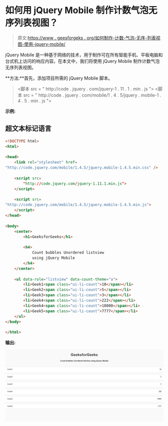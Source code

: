 # 如何用 jQuery Mobile 制作计数气泡无序列表视图？

> 原文:[https://www . geesforgeks . org/如何制作-计数-气泡-无序-列表视图-使用-jquery-mobile/](https://www.geeksforgeeks.org/how-to-make-count-bubbles-unordered-listviews-using-jquery-mobile/)

jQuery Mobile 是一种基于网络的技术，用于制作可在所有智能手机、平板电脑和台式机上访问的响应内容。在本文中，我们将使用 jQuery Mobile 制作计数气泡无序列表视图。

**方法:**首先，添加项目所需的 jQuery Mobile 脚本。

> <link rel="”stylesheet”" href="”http://code.jquery.com/mobile/1.4.5/jquery.mobile-1.4.5.min.css”">
> <脚本 src = " http://code . jquery . com/jquery-1 . 11 . 1 . min . js "></脚本>
> <脚本 src = " http://code . jquery . com/mobile/1 . 4 . 5/jquery . mobile-1 . 4 . 5 . min . js "></脚本>

**示例:**

## 超文本标记语言

```html
<!DOCTYPE html>
<html>

<head>
    <link rel="stylesheet" href=
"http://code.jquery.com/mobile/1.4.5/jquery.mobile-1.4.5.min.css" />

    <script src=
        "http://code.jquery.com/jquery-1.11.1.min.js">
    </script>

    <script src=
"http://code.jquery.com/mobile/1.4.5/jquery.mobile-1.4.5.min.js">
    </script>
</head>

<body>
    <center>
        <h1>GeeksforGeeks</h1>

        <h4>
            Count bubbles Unordered listview 
            using jQuery Mobile
        </h4>
    </center>

    <ul data-role="listview" data-count-theme="a">
        <li>Geek1<span class="ui-li-count">10</span></li>
        <li>Geek2<span class="ui-li-count">5</span></li>
        <li>Geek3<span class="ui-li-count">3</span></li>
        <li>Geek4<span class="ui-li-count">222</span></li>
        <li>Geek4<span class="ui-li-count">10000</span></li>
        <li>Geek5<span class="ui-li-count">7777</span></li>
    </ul>
</body>

</html>
```

**输出:**

![](img/4f00c47fe65f02a3714ee818bb445883.png)